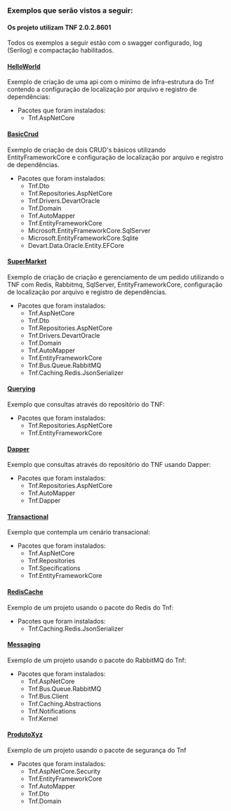 ### Exemplos que serão vistos a seguir:

#### Os projeto utilizam TNF 2.0.2.8601

Todos os exemplos a seguir estão com o swagger configurado, log (Serilog) e compactação habilitados.

#### [HelloWorld](https://github.com/totvsnetcore/tnf-samples/tree/master/Scenarios/HelloWorld) ####
Exemplo de criação de uma api com o minímo de infra-estrutura do Tnf contendo a configuração de localização por arquivo e registro de dependências:

- Pacotes que foram instalados:
	- Tnf.AspNetCore

#### [BasicCrud](https://github.com/totvsnetcore/tnf-samples/tree/master/Scenarios/BasicCrud) ####
Exemplo de criação de dois CRUD's básicos utilizando EntityFrameworkCore e configuração de localização por arquivo e registro de dependências.

- Pacotes que foram instalados:
	- Tnf.Dto
	- Tnf.Repositories.AspNetCore
	- Tnf.Drivers.DevartOracle
	- Tnf.Domain
	- Tnf.AutoMapper
	- Tnf.EntityFrameworkCore	
	- Microsoft.EntityFrameworkCore.SqlServer
	- Microsoft.EntityFrameworkCore.Sqlite
	- Devart.Data.Oracle.Entity.EFCore

#### [SuperMarket](https://github.com/totvsnetcore/tnf-samples/tree/master/Scenarios/SuperMarket) ####
Exemplo de criação de criação e gerenciamento de um pedido utilizando o TNF com Redis, Rabbitmq, SqlServer, EntityFrameworkCore, configuração de localização por arquivo e registro de dependências.

- Pacotes que foram instalados:
	- Tnf.AspNetCore
	- Tnf.Dto
	- Tnf.Repositories.AspNetCore
	- Tnf.Drivers.DevartOracle
	- Tnf.Domain
	- Tnf.AutoMapper
	- Tnf.EntityFrameworkCore	
	- Tnf.Bus.Queue.RabbitMQ
	- Tnf.Caching.Redis.JsonSerializer

#### [Querying](https://github.com/totvsnetcore/tnf-samples/tree/master/Scenarios/Querying) ####
Exemplo que consultas através do repositório do TNF:

- Pacotes que foram instalados:
	- Tnf.Repositories.AspNetCore
	- Tnf.EntityFrameworkCore	

#### [Dapper](https://github.com/totvsnetcore/tnf-samples/tree/master/Scenarios/Dapper) ####
Exemplo que consultas através do repositório do TNF usando Dapper:

- Pacotes que foram instalados:
	- Tnf.Repositories.AspNetCore
	- Tnf.AutoMapper	
	- Tnf.Dapper	

#### [Transactional](https://github.com/totvsnetcore/tnf-samples/tree/master/Scenarios/Transactional) ####
Exemplo que contempla um cenário transacional:

- Pacotes que foram instalados:
	- Tnf.AspNetCore
	- Tnf.Repositories
	- Tnf.Specifications
	- Tnf.EntityFrameworkCore

#### [RedisCache](https://github.com/totvsnetcore/tnf-samples/tree/master/Scenarios/RedisCache) ####
Exemplo de um projeto usando o pacote do Redis do Tnf:

- Pacotes que foram instalados:
	- Tnf.Caching.Redis.JsonSerializer

#### [Messaging](https://github.com/totvsnetcore/tnf-samples/tree/master/Scenarios/Messaging) ####
Exemplo de um projeto usando o pacote do RabbitMQ do Tnf:

- Pacotes que foram instalados:
	- Tnf.AspNetCore
	- Tnf.Bus.Queue.RabbitMQ
	- Tnf.Bus.Client
	- Tnf.Caching.Abstractions
	- Tnf.Notifications
	- Tnf.Kernel

#### [ProdutoXyz](https://github.com/totvs/tnf-samples/tree/master/Scenarios/ProdutoXyz) ####
Exemplo de um projeto usando o pacote de segurança do Tnf

- Pacotes que foram instalados:
	- Tnf.AspNetCore.Security
	- Tnf.EntityFrameworkCore
	- Tnf.AutoMapper
	- Tnf.Dto
	- Tnf.Domain